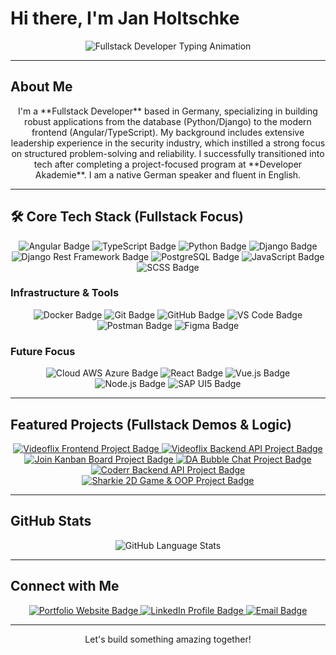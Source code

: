 # Hi there, I'm Jan Holtschke

<p align="center">
  <img src="https://readme-typing-svg.demolab.com?font=Fira+Code&weight=500&size=22&pause=1000&color=3178C6&center=true&vCenter=true&width=435&lines=Fullstack+Developer+(Angular+%26+Django);Building+Systems+End-to-End;Always+Seeking+New+Challenges" alt="Fullstack Developer Typing Animation" />
</p>

---

## About Me

<p align="center">
I'm a **Fullstack Developer** based in Germany, specializing in building robust applications from the database (Python/Django) to the modern frontend (Angular/TypeScript). My background includes extensive leadership experience in the security industry, which instilled a strong focus on structured problem-solving and reliability. I successfully transitioned into tech after completing a project-focused program at **Developer Akademie**. I am a native German speaker and fluent in English.
</p>

---

## 🛠 Core Tech Stack (Fullstack Focus)

<p align="center">
  <img src="https://img.shields.io/badge/Angular-DD0031?style=for-the-badge&logo=angular&logoColor=white" alt="Angular Badge" />
  <img src="https://img.shields.io/badge/TypeScript-3178C6?style=for-the-badge&logo=typescript&logoColor=white" alt="TypeScript Badge" />
  <img src="https://img.shields.io/badge/Python-3776AB?style=for-the-badge&logo=python&logoColor=white" alt="Python Badge" />
  <img src="https://img.shields.io/badge/Django-092E20?style=for-the-badge&logo=django&logoColor=white" alt="Django Badge" />
  <img src="https://img.shields.io/badge/DRF-Django_Rest_Framework-red?style=for-the-badge&logo=django" alt="Django Rest Framework Badge" />
  <img src="https://img.shields.io/badge/PostgreSQL-316192?style=for-the-badge&logo=postgresql&logoColor=white" alt="PostgreSQL Badge" />
  <img src="https://img.shields.io/badge/JavaScript-F7DF1E?style=for-the-badge&logo=javascript&logoColor=black" alt="JavaScript Badge" />
  <img src="https://img.shields.io/badge/SCSS-CC6699?style=for-the-badge&logo=sass&logoColor=white" alt="SCSS Badge" />
</p>

### Infrastructure & Tools

<p align="center">
  <img src="https://img.shields.io/badge/Docker-2496ED?style=for-the-badge&logo=docker&logoColor=white" alt="Docker Badge" />
  <img src="https://img.shields.io/badge/Git-F05032?style=for-the-badge&logo=git&logoColor=white" alt="Git Badge" />
  <img src="https://img.shields.io/badge/GitHub-181717?style=for-the-badge&logo=github&logoColor=white" alt="GitHub Badge" />
  <img src="https://img.shields.io/badge/VSCode-007ACC?style=for-the-badge&logo=visualstudiocode&logoColor=white" alt="VS Code Badge" />
  <img src="https://img.shields.io/badge/Postman-FF6C37?style=for-the-badge&logo=postman&logoColor=white" alt="Postman Badge" />
  <img src="https://img.shields.io/badge/Figma-F24E1E?style=for-the-badge&logo=figma&logoColor=white" alt="Figma Badge" />
</p>

### Future Focus

<p align="center">
  <img src="https://img.shields.io/badge/Cloud%20(AWS%2FAzure)-FF9900?style=for-the-badge&logo=amazon-aws&logoColor=white" alt="Cloud AWS Azure Badge" />
  <img src="https://img.shields.io/badge/React-61DAFB?style=for-the-badge&logo=react&logoColor=black" alt="React Badge" />
  <img src="https://img.shields.io/badge/Vue.js-4FC08D?style=for-the-badge&logo=vuedotjs&logoColor=white" alt="Vue.js Badge" />
  <img src="https://img.shields.io/badge/Node.js-339933?style=for-the-badge&logo=nodedotjs&logoColor=white" alt="Node.js Badge" />
  <img src="https://img.shields.io/badge/SAP%20UI5-0974D2?style=for-the-badge&logo=sap&logoColor=white" alt="SAP UI5 Badge" />
</p>

---

## Featured Projects (Fullstack Demos & Logic)

<p align="center">
  <a href="https://github.com/BigOzzyOz/videoflix">
    <img src="https://img.shields.io/badge/Videoflix_App-Video_Platform_Frontend-darkred?style=for-the-badge&logo=github" alt="Videoflix Frontend Project Badge" />
  </a>
  <a href="https://github.com/BigOzzyOz/be_videoflix">
    <img src="https://img.shields.io/badge/Videoflix_API-Video_Platform_Backend-darkred?style=for-the-badge&logo=github" alt="Videoflix Backend API Project Badge" />
  </a>
  <a href="https://github.com/BigOzzyOz/Join">
    <img src="https://img.shields.io/badge/Join_App-Kanban_Board-purple?style=for-the-badge&logo=github" alt="Join Kanban Board Project Badge" />
  </a>
  <a href="https://github.com/BigOzzyOz/DA-Bubble">
    <img src="https://img.shields.io/badge/DA_Bubble-Realtime_Chat-green?style=for-the-badge&logo=github" alt="DA Bubble Chat Project Badge" />
  </a>
  <a href="https://github.com/BigOzzyOz/be_coderr">
    <img src="https://img.shields.io/badge/Coderr_API-Social_Platform_Backend-orange?style=for-the-badge&logo=github" alt="Coderr Backend API Project Badge" />
  </a>
  <a href="https://github.com/BigOzzyOz/Sharkie">
    <img src="https://img.shields.io/badge/Sharkie-2D_Game_Demo_&_OOP-blue?style=for-the-badge&logo=github" alt="Sharkie 2D Game & OOP Project Badge" />
  </a>
</p>

---

## GitHub Stats

<p align="center">
  <img src="https://github-readme-stats.vercel.app/api/top-langs/?username=BigOzzyOz&layout=compact&theme=radical" alt="GitHub Language Stats" />
</p>

---

## Connect with Me

<p align="center">
  <a href="https://www.jan-holtschke.de/">
    <img src="https://img.shields.io/badge/Portfolio-Website-green?style=for-the-badge&logo=internetexplorer" alt="Portfolio Website Badge" />
  </a>
  <a href="https://www.linkedin.com/in/jan-holtschke">
    <img src="https://img.shields.io/badge/LinkedIn-Profile-blue?style=for-the-badge&logo=linkedin" alt="LinkedIn Profile Badge" />
  </a>
  <a href="mailto:mail@jan-holtschke.de">
    <img src="https://img.shields.io/badge/Email-Mailto-red?style=for-the-badge&logo=gmail" alt="Email Badge" />
  </a>
</p>

---

<p align="center">Let's build something amazing together!</p>